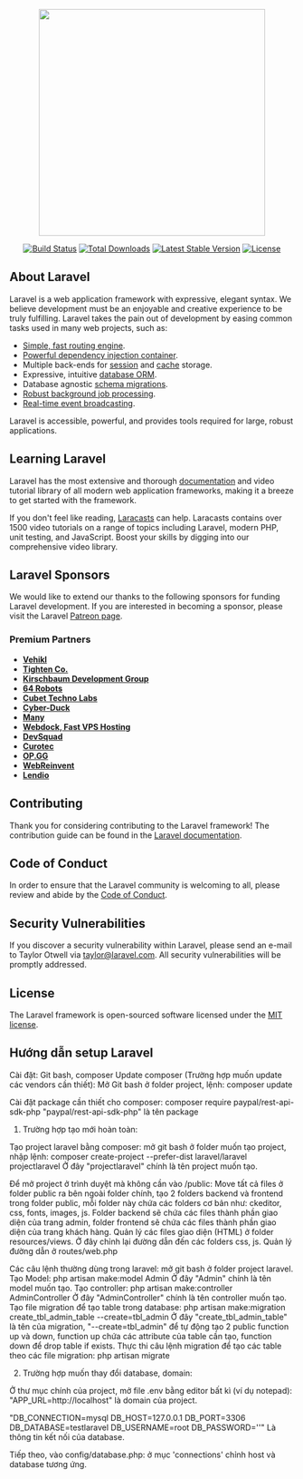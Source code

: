 <p align="center"><a href="https://laravel.com" target="_blank"><img src="https://raw.githubusercontent.com/laravel/art/master/logo-lockup/5%20SVG/2%20CMYK/1%20Full%20Color/laravel-logolockup-cmyk-red.svg" width="400"></a></p>

<p align="center">
<a href="https://travis-ci.org/laravel/framework"><img src="https://travis-ci.org/laravel/framework.svg" alt="Build Status"></a>
<a href="https://packagist.org/packages/laravel/framework"><img src="https://img.shields.io/packagist/dt/laravel/framework" alt="Total Downloads"></a>
<a href="https://packagist.org/packages/laravel/framework"><img src="https://img.shields.io/packagist/v/laravel/framework" alt="Latest Stable Version"></a>
<a href="https://packagist.org/packages/laravel/framework"><img src="https://img.shields.io/packagist/l/laravel/framework" alt="License"></a>
</p>

## About Laravel

Laravel is a web application framework with expressive, elegant syntax. We believe development must be an enjoyable and creative experience to be truly fulfilling. Laravel takes the pain out of development by easing common tasks used in many web projects, such as:

- [Simple, fast routing engine](https://laravel.com/docs/routing).
- [Powerful dependency injection container](https://laravel.com/docs/container).
- Multiple back-ends for [session](https://laravel.com/docs/session) and [cache](https://laravel.com/docs/cache) storage.
- Expressive, intuitive [database ORM](https://laravel.com/docs/eloquent).
- Database agnostic [schema migrations](https://laravel.com/docs/migrations).
- [Robust background job processing](https://laravel.com/docs/queues).
- [Real-time event broadcasting](https://laravel.com/docs/broadcasting).

Laravel is accessible, powerful, and provides tools required for large, robust applications.

## Learning Laravel

Laravel has the most extensive and thorough [documentation](https://laravel.com/docs) and video tutorial library of all modern web application frameworks, making it a breeze to get started with the framework.

If you don't feel like reading, [Laracasts](https://laracasts.com) can help. Laracasts contains over 1500 video tutorials on a range of topics including Laravel, modern PHP, unit testing, and JavaScript. Boost your skills by digging into our comprehensive video library.

## Laravel Sponsors

We would like to extend our thanks to the following sponsors for funding Laravel development. If you are interested in becoming a sponsor, please visit the Laravel [Patreon page](https://patreon.com/taylorotwell).

### Premium Partners

- **[Vehikl](https://vehikl.com/)**
- **[Tighten Co.](https://tighten.co)**
- **[Kirschbaum Development Group](https://kirschbaumdevelopment.com)**
- **[64 Robots](https://64robots.com)**
- **[Cubet Techno Labs](https://cubettech.com)**
- **[Cyber-Duck](https://cyber-duck.co.uk)**
- **[Many](https://www.many.co.uk)**
- **[Webdock, Fast VPS Hosting](https://www.webdock.io/en)**
- **[DevSquad](https://devsquad.com)**
- **[Curotec](https://www.curotec.com/services/technologies/laravel/)**
- **[OP.GG](https://op.gg)**
- **[WebReinvent](https://webreinvent.com/?utm_source=laravel&utm_medium=github&utm_campaign=patreon-sponsors)**
- **[Lendio](https://lendio.com)**

## Contributing

Thank you for considering contributing to the Laravel framework! The contribution guide can be found in the [Laravel documentation](https://laravel.com/docs/contributions).

## Code of Conduct

In order to ensure that the Laravel community is welcoming to all, please review and abide by the [Code of Conduct](https://laravel.com/docs/contributions#code-of-conduct).

## Security Vulnerabilities

If you discover a security vulnerability within Laravel, please send an e-mail to Taylor Otwell via [taylor@laravel.com](mailto:taylor@laravel.com). All security vulnerabilities will be promptly addressed.

## License

The Laravel framework is open-sourced software licensed under the [MIT license](https://opensource.org/licenses/MIT).


## Hướng dẫn setup Laravel

Cài đặt: Git bash, composer
Update composer (Trường hợp muốn update các vendors cần thiết): Mở Git bash ở folder project, lệnh: composer update

Cài đặt package cần thiết cho composer: composer require paypal/rest-api-sdk-php
"paypal/rest-api-sdk-php" là tên package

1. Trường hợp tạo mới hoàn toàn:

Tạo project laravel bằng composer: mở git bash ở folder muốn tạo project, nhập lệnh:
composer create-project --prefer-dist laravel/laravel projectlaravel
Ở đây "projectlaravel" chính là tên project muốn tạo.

Để mở project ở trình duyệt mà không cần vào /public:
Move tất cả files ở folder public ra bên ngoài folder chính, tạo 2 folders backend và frontend trong folder public, mỗi folder này chứa các folders cơ bản như: ckeditor, css, fonts, images, js.
Folder backend sẽ chứa các files thành phần giao diện của trang admin, folder frontend sẽ chứa các files thành phần giao diện của trang khách hàng.
Quản lý các files giao diện (HTML) ở folder resources/views. Ở đây chỉnh lại đường dẫn đến các folders css, js.
Quản lý đường dẫn ở routes/web.php

Các câu lệnh thường dùng trong laravel: mở git bash ở folder project laravel.
Tạo Model: php artisan make:model Admin
Ở đây "Admin" chính là tên model muốn tạo.
Tạo controller: php artisan make:controller AdminController
Ở đây "AdminController" chính là tên controller muốn tạo.
Tạo file migration để tạo table trong database: php artisan make:migration create_tbl_admin_table --create=tbl_admin
Ở đây "create_tbl_admin_table" là tên của migration, "--create=tbl_admin" để tự động tạo 2 public function up và down, function up chứa các attribute của table cần tạo, function down để drop table if exists.
Thực thi câu lệnh migration để tạo các table theo các file migration: php artisan migrate

2. Trường hợp muốn thay đổi database, domain:

Ở thư mục chính của project, mở file .env bằng editor bất kì (ví dụ notepad):
"APP_URL=http://localhost" là domain của project.

"DB_CONNECTION=mysql
DB_HOST=127.0.0.1
DB_PORT=3306
DB_DATABASE=testlaravel
DB_USERNAME=root
DB_PASSWORD=''"
Là thông tin kết nối của database.

Tiếp theo, vào config/database.php: ở mục 'connections' chỉnh host và database tương ứng.


